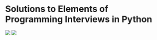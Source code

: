 # Solutions to Elements of Programming Interviews in Python

![](https://github.com/CircArgs/EoPI/workflows/test/badge.svg)
![](https://github.com/CircArgs/EoPI/github/workspace/coverage_badge.svg)
